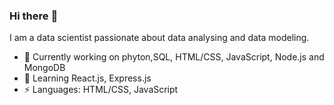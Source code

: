### Hi there :wave:

I am a data scientist passionate about data analysing and data modeling. 

- 🔭 Currently working on phyton,SQL, HTML/CSS, JavaScript, Node.js and MongoDB
- 🌱 Learning React.js, Express.js
- ⚡ Languages: HTML/CSS, JavaScript
